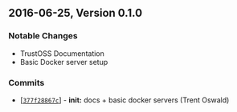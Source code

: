 ## 2016-06-25, Version 0.1.0
### Notable Changes

- TrustOSS Documentation
- Basic Docker server setup

### Commits
- [[`377f28867c`](https://github.com/therebelrobot/segment-dispatcher/commit/377f28867c6ea19c3f926cd972c5ae5a7f720a4e)] - **init:**  docs + basic docker servers (Trent Oswald)
